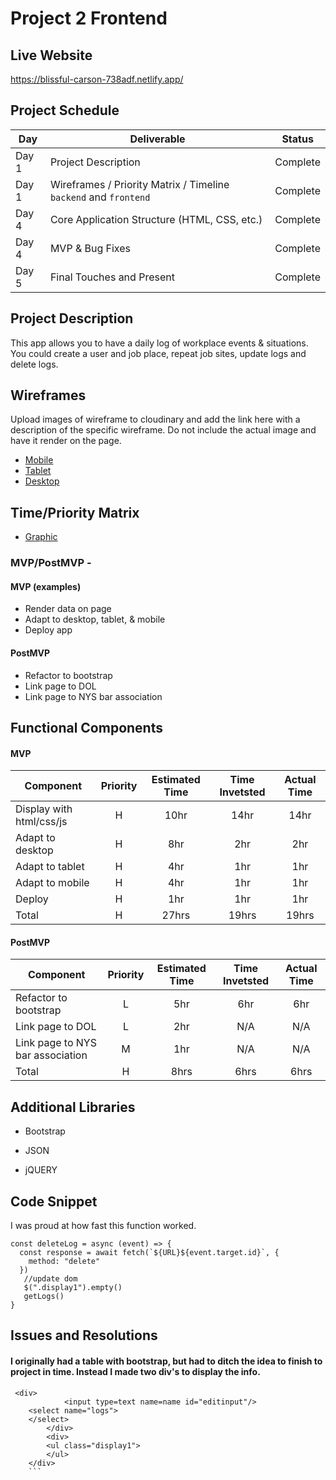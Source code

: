 # Project 2 Frontend

## Live Website
https://blissful-carson-738adf.netlify.app/


## Project Schedule

|  Day | Deliverable | Status
|---|---| ---|
|Day 1| Project Description | Complete
|Day 1| Wireframes / Priority Matrix / Timeline `backend` and `frontend`| Complete
|Day 4| Core Application Structure (HTML, CSS, etc.) | Complete
|Day 4| MVP & Bug Fixes | Complete
|Day 5| Final Touches and Present | Complete

## Project Description

This app allows you to have a daily log of workplace events & situations. You could create a user and job place, repeat job sites, update logs and delete logs.


## Wireframes

Upload images of wireframe to cloudinary and add the link here with a description of the specific wireframe. Do not include the actual image and have it render on the page.  

- [Mobile](https://res.cloudinary.com/dlcjnygpy/image/upload/v1596210076/Project-01/20200731_113109_en5mso.jpg)
- [Tablet](https://res.cloudinary.com/dlcjnygpy/image/upload/v1596210072/Project-01/20200731_113105_o8bsdz.jpg)
- [Desktop](https://res.cloudinary.com/dlcjnygpy/image/upload/v1596210063/Project-01/20200731_113056_nbyf2s.jpg)



## Time/Priority Matrix 

- [Graphic](https://res.cloudinary.com/dlcjnygpy/image/upload/v1596192523/0_e0clgi.jpg)

### MVP/PostMVP - 

#### MVP (examples)

- Render data on page
- Adapt to desktop, tablet, & mobile
- Deploy app

#### PostMVP 

- Refactor to bootstrap
- Link page to DOL
- Link page to NYS bar association 

## Functional Components



#### MVP
| Component | Priority | Estimated Time | Time Invetsted | Actual Time |
| --- | :---: |  :---: | :---: | :---: |
| Display with html/css/js | H | 10hr | 14hr | 14hr|
| Adapt to desktop | H | 8hr | 2hr | 2hr|
| Adapt to tablet | H | 4hr | 1hr | 1hr|
| Adapt to mobile | H | 4hr | 1hr | 1hr|
| Deploy | H | 1hr | 1hr | 1hr|
| Total | H | 27hrs| 19hrs | 19hrs |

#### PostMVP
| Component | Priority | Estimated Time | Time Invetsted | Actual Time |
| --- | :---: |  :---: | :---: | :---: |
| Refactor to bootstrap | L | 5hr | 6hr | 6hr|
| Link page to DOL | L | 2hr | N/A | N/A|
| Link page to NYS bar association | M | 1hr | N/A | N/A|
| Total | H | 8hrs| 6hrs | 6hrs |

## Additional Libraries
 - Bootstrap
 
 - JSON
 
 - jQUERY
 

## Code Snippet

I was proud at how fast this function worked.  

```
const deleteLog = async (event) => {
  const response = await fetch(`${URL}${event.target.id}`, {
    method: "delete"
  })
   //update dom
   $(".display1").empty()
   getLogs()
}
```

## Issues and Resolutions

#### I originally had a table with bootstrap, but had to ditch the idea to finish to project in time. Instead I made two div's to display the info.

```
 <div>
            <input type=text name=name id="editinput"/>
    <select name="logs">
    </select>
        </div>
        <div>
        <ul class="display1">
        </ul>
    </div>
    ```




